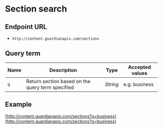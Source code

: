 Section search
=======

## Endpoint URL
* `http://content.guardianapis.com/sections`

## Query term

Name  | Description | Type | Accepted values
----- | ----------- | ---- | ---------------
`q` | Return section based on the query term specified | *String* | e.g. business

## Example
[http://content.guardianapis.com/sections?q=business](http://content.guardianapis.com/sections?q=business)

